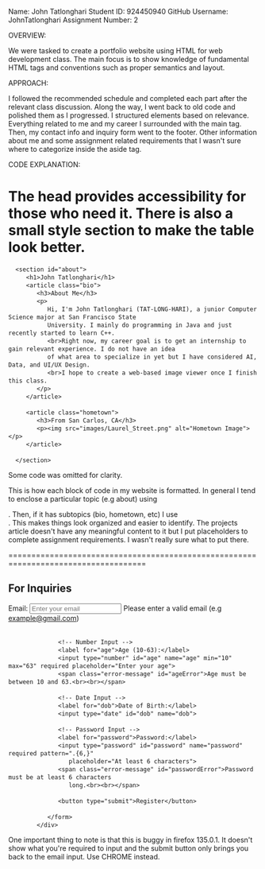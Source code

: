 Name: John Tatlonghari
Student ID: 924450940
GitHub Username: JohnTatlonghari
Assignment Number: 2


OVERVIEW:

We were tasked to create a portfolio website using HTML for web development class. The main focus is to show knowledge of fundamental HTML tags and conventions such as proper semantics and layout. 

APPROACH:

I followed the recommended schedule and completed each part after the relevant class discussion. Along the way, I went back to old code and polished them as I progressed. I structured elements based on relevance. Everything related to me and my career I surrounded with the main tag. Then, my contact info and inquiry form went to the footer. Other information about me and some assignment related requirements that I wasn't sure where to categorize inside the aside tag. 

CODE EXPLANATION:

<head>
   <meta charset="UTF-8">
   <meta name="viewport" content="width=device-width, initial-scale=1.0">
   <meta name="description" content="Personal portfolio of John Tatlonghari">
   <meta name="keywords" content="portfolio, web development, student">
   <meta name="author" content="John Tatlonghari">

   <link rel="icon" type="image/x-icon" href="images/w-icon.png">
   <title>John Tatlonghari - Portfolio</title>

   <style>
      td,
      tr,
      th {
         border-right: solid 3px rgb(0, 0, 0);
         border-left: solid 3px rgb(0, 0, 0);
      }
   </style>
</head>

The head provides accessibility for those who need it. There is also a small style section to make the table look better. 
====================================================================================
      <section id="about">
         <h1>John Tatlonghari</h1>
         <article class="bio">
            <h3>About Me</h3>
            <p>
               Hi, I'm John Tatlonghari (TAT-LONG-HARI), a junior Computer Science major at San Francisco State
               University. I mainly do programming in Java and just recently started to learn C++.
               <br>Right now, my career goal is to get an internship to gain relevant experience. I do not have an idea
               of what area to specialize in yet but I have considered AI, Data, and UI/UX Design.
               <br>I hope to create a web-based image viewer once I finish this class.
            </p>
         </article>

         <article class="hometown">
            <h3>From San Carlos, CA</h3>
            <p><img src="images/Laurel_Street.png" alt="Hometown Image"></p>
         </article>

      </section>

Some code was omitted for clarity. 

This is how each block of code in my website is formatted. In general I tend to enclose a particular topic (e.g about) using <section id="">. Then, if it has subtopics (bio, hometown, etc) I use <article class="">. This makes things look organized and easier to identify. The projects article doesn't have any meaningful content to it but I put placeholders to complete assignment requirements. I wasn't really sure what to put there. 

====================================================================================
          <div class="form-container">
               <h2>For Inquiries</h2>
               <form id="userForm" onsubmit="return validateForm()">
                  <!-- Email Input -->
                  <label for="email">Email:</label>
                  <input type="email" id="email" name="email" required placeholder="Enter your email"
                     pattern="[a-z0-9._%+\-]+@[a-z0-9.\-]+\.[a-z]{2,}$">
                  <span class="error-message" id="emailError">Please enter a valid email (e.g
                     example@gmail.com)<br><br></span>

                  <!-- Number Input -->
                  <label for="age">Age (10-63):</label>
                  <input type="number" id="age" name="age" min="10" max="63" required placeholder="Enter your age">
                  <span class="error-message" id="ageError">Age must be between 10 and 63.<br><br></span>

                  <!-- Date Input -->
                  <label for="dob">Date of Birth:</label>
                  <input type="date" id="dob" name="dob">

                  <!-- Password Input -->
                  <label for="password">Password:</label>
                  <input type="password" id="password" name="password" required pattern=".{6,}"
                     placeholder="At least 6 characters">
                  <span class="error-message" id="passwordError">Password must be at least 6 characters
                     long.<br><br></span>

                  <button type="submit">Register</button>

               </form>
            </div>
One important thing to note is that this is buggy in firefox 135.0.1. It doesn't show what you're required to input and the submit button only brings you back to the email input. Use CHROME instead.



